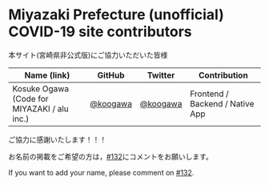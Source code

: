 Miyazaki Prefecture (unofficial) COVID-19 site contributors
============================================

本サイト(宮崎県非公式版)にご協力いただいた皆様

| Name (link) | GitHub | Twitter | Contribution |
| --- | --- | --- | --- |
| Kosuke Ogawa (Code for MIYAZAKI / alu inc.) | [@koogawa](https://github.com/koogawa) | [@koogawa](https://twitter.com/koogawa) | Frontend / Backend / Native App |



ご協力に感謝いたします！！！

お名前の掲載をご希望の方は，[#132](https://github.com/covid19-miyazaki/covid19/issues/132)にコメントをお願いします。

If you want to add your name, please comment on [#132](https://github.com/covid19-miyazaki/covid19/issues/132).


